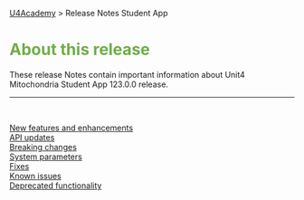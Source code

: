 [U4Academy](../README.md) > Release Notes Student App

# <span style="color:#70ad47">About this release</span>

These release Notes contain important information about Unit4 Mitochondria Student App 123.0.0 release.

---

<br>

<span style="color:#88AEC9">[New features and enhancements](New-features-and-enhancements/README.md)</span><br>
<span style="color:#88AEC9">[API updates](API-updates.md)</span><br>
<span style="color:#88AEC9">[Breaking changes](Breaking-changes.md)</span><br>
<span style="color:#88AEC9">[System parameters](System-parameters.md)</span><br>
<span style="color:#88AEC9">[Fixes](Fixes.md)</span><br>
<span style="color:#88AEC9">[Known issues](Known-issues.md)</span><br>
<span style="color:#88AEC9">[Deprecated functionality](Deprecated-functionality.md)</span><br>
